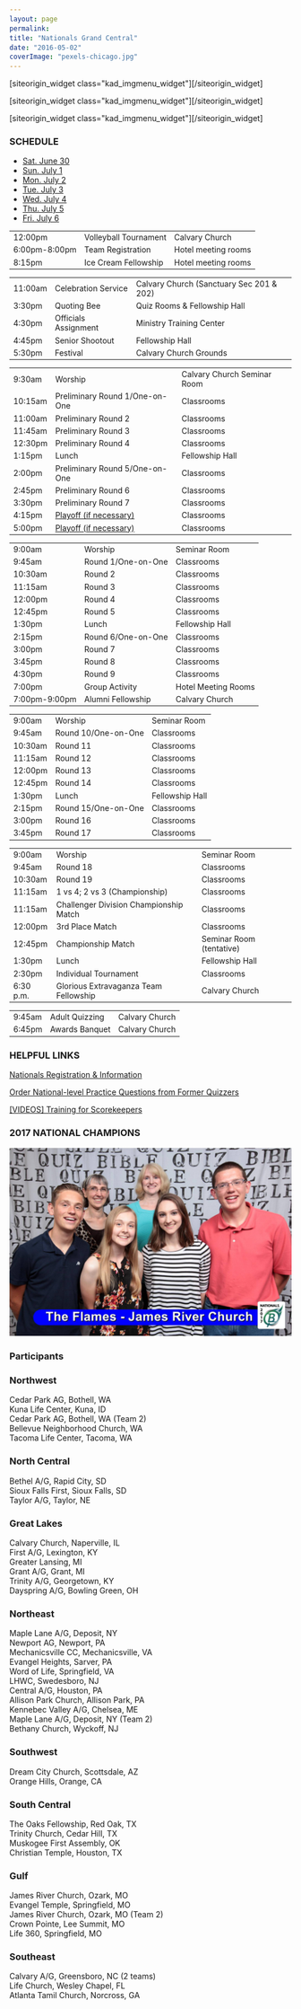 ```yaml
---
layout: page
permalink: 
title: "Nationals Grand Central"
date: "2016-05-02"
coverImage: "pexels-chicago.jpg"
---
```


\[siteorigin\_widget class="kad\_imgmenu\_widget"\]\[/siteorigin\_widget\]

\[siteorigin\_widget class="kad\_imgmenu\_widget"\]\[/siteorigin\_widget\]

\[siteorigin\_widget class="kad\_imgmenu\_widget"\]\[/siteorigin\_widget\]

### SCHEDULE

- [Sat. June 30](#sctab8770)
- [Sun. July 1](#sctab8771)
- [Mon. July 2](#sctab8772)
- [Tue. July 3](#sctab8773)
- [Wed. July 4](#sctab8774)
- [Thu. July 5](#sctab8775)
- [Fri. July 6](#sctab8776)

<table style="width:100%; " class="easy-table easy-table-default "><tbody><tr><td>12:00pm</td><td>Volleyball Tournament</td><td>Calvary Church</td></tr><tr><td>6:00pm-8:00pm</td><td>Team Registration</td><td>Hotel meeting rooms</td></tr><tr><td>8:15pm</td><td>Ice Cream Fellowship</td><td>Hotel meeting rooms</td></tr></tbody></table>

<table style="width:100%; " class="easy-table easy-table-default "><tbody><tr><td>11:00am</td><td>Celebration Service</td><td>Calvary Church (Sanctuary Sec 201 &amp; 202)</td></tr><tr><td>3:30pm</td><td>Quoting Bee</td><td>Quiz Rooms &amp; Fellowship Hall</td></tr><tr><td>4:30pm</td><td>Officials Assignment</td><td>Ministry Training Center</td></tr><tr><td>4:45pm</td><td>Senior Shootout</td><td>Fellowship Hall</td></tr><tr><td>5:30pm</td><td>Festival</td><td>Calvary Church Grounds</td></tr></tbody></table>

<table style="width:100%; " class="easy-table easy-table-default "><tbody><tr><td>9:30am</td><td>Worship</td><td>Calvary Church Seminar Room</td></tr><tr><td>10:15am</td><td>Preliminary Round 1/One-on-One</td><td>Classrooms</td></tr><tr><td>11:00am</td><td>Preliminary Round 2</td><td>Classrooms</td></tr><tr><td>11:45am</td><td>Preliminary Round 3</td><td>Classrooms</td></tr><tr><td>12:30pm</td><td>Preliminary Round 4</td><td>Classrooms</td></tr><tr><td>1:15pm</td><td>Lunch</td><td>Fellowship Hall</td></tr><tr><td>2:00pm</td><td>Preliminary Round 5/One-on-One</td><td>Classrooms</td></tr><tr><td>2:45pm</td><td>Preliminary Round 6</td><td>Classrooms</td></tr><tr><td>3:30pm</td><td>Preliminary Round 7</td><td>Classrooms</td></tr><tr><td>4:15pm</td><td><a href="https://youtu.be/s2R2sH2ScBM?t=2s" target="_blank" rel="noopener noreferrer">Playoff (if necessary)</a></td><td>Classrooms</td></tr><tr><td>5:00pm</td><td><a href="https://youtu.be/s2R2sH2ScBM?t=2s" target="_blank" rel="noopener noreferrer">Playoff (if necessary)</a></td><td>Classrooms</td></tr></tbody></table>

<table style="width:100%; " class="easy-table easy-table-default "><tbody><tr><td>9:00am</td><td>Worship</td><td>Seminar Room</td></tr><tr><td>9:45am</td><td>Round 1/One-on-One</td><td>Classrooms</td></tr><tr><td>10:30am</td><td>Round 2</td><td>Classrooms</td></tr><tr><td>11:15am</td><td>Round 3</td><td>Classrooms</td></tr><tr><td>12:00pm</td><td>Round 4</td><td>Classrooms</td></tr><tr><td>12:45pm</td><td>Round 5</td><td>Classrooms</td></tr><tr><td>1:30pm</td><td>Lunch</td><td>Fellowship Hall</td></tr><tr><td>2:15pm</td><td>Round 6/One-on-One</td><td>Classrooms</td></tr><tr><td>3:00pm</td><td>Round 7</td><td>Classrooms</td></tr><tr><td>3:45pm</td><td>Round 8</td><td>Classrooms</td></tr><tr><td>4:30pm</td><td>Round 9</td><td>Classrooms</td></tr><tr><td>7:00pm</td><td>Group Activity</td><td>Hotel Meeting Rooms</td></tr><tr><td>7:00pm-9:00pm</td><td>Alumni Fellowship</td><td>Calvary Church</td></tr></tbody></table>

<table style="width:100%; " class="easy-table easy-table-default "><tbody><tr><td>9:00am</td><td>Worship</td><td>Seminar Room</td></tr><tr><td>9:45am</td><td>Round 10/One-on-One</td><td>Classrooms</td></tr><tr><td>10:30am</td><td>Round 11</td><td>Classrooms</td></tr><tr><td>11:15am</td><td>Round 12</td><td>Classrooms</td></tr><tr><td>12:00pm</td><td>Round 13</td><td>Classrooms</td></tr><tr><td>12:45pm</td><td>Round 14</td><td>Classrooms</td></tr><tr><td>1:30pm</td><td>Lunch</td><td>Fellowship Hall</td></tr><tr><td>2:15pm</td><td>Round 15/One-on-One</td><td>Classrooms</td></tr><tr><td>3:00pm</td><td>Round 16</td><td>Classrooms</td></tr><tr><td>3:45pm</td><td>Round 17</td><td>Classrooms</td></tr></tbody></table>

<table style="width:100%; " class="easy-table easy-table-default "><tbody><tr><td>9:00am</td><td>Worship</td><td>Seminar Room</td></tr><tr><td>9:45am</td><td>Round 18</td><td>Classrooms</td></tr><tr><td>10:30am</td><td>Round 19</td><td>Classrooms</td></tr><tr><td>11:15am</td><td>1 vs 4; 2 vs 3 (Championship)</td><td>Classrooms</td></tr><tr><td>11:15am</td><td>Challenger Division Championship Match</td><td>Classrooms</td></tr><tr><td>12:00pm</td><td>3rd Place Match</td><td>Classrooms</td></tr><tr><td>12:45pm</td><td>Championship Match</td><td>Seminar Room (tentative)</td></tr><tr><td>1:30pm</td><td>Lunch</td><td>Fellowship Hall</td></tr><tr><td>2:30pm</td><td>Individual Tournament</td><td>Classrooms</td></tr><tr><td>6:30 p.m.</td><td>Glorious Extravaganza Team Fellowship</td><td>Calvary Church</td></tr></tbody></table>

<table style="width:100%; " class="easy-table easy-table-default "><tbody><tr><td>9:45am</td><td>Adult Quizzing</td><td>Calvary Church</td></tr><tr><td>6:45pm</td><td>Awards Banquet</td><td>Calvary Church</td></tr></tbody></table>

### HELPFUL LINKS

[Nationals Registration & Information](https://youth.ag.org/Participate/Bible-Quiz/Nationals)

[Order National-level Practice Questions from Former Quizzers](https://www.biblequiz.com/questions/)

[\[VIDEOS\] Training for Scorekeepers](https://www.youtube.com/watch?v=u1jXAshiqwA&list=PLKq6sDn4qSnqA1mzlYV8Ny1xj0sxfDsdI)

### 2017 NATIONAL CHAMPIONS

[![](images/2017-JRC-The-Flames.jpg)](https://www.biblequiz.com/wp-content/uploads/2018/06/2017-JRC-The-Flames.jpg)

### Participants

### Northwest

Cedar Park AG, Bothell, WA  
Kuna Life Center, Kuna, ID  
Cedar Park AG, Bothell, WA (Team 2)  
Bellevue Neighborhood Church, WA  
Tacoma Life Center, Tacoma, WA

### North Central

Bethel A/G, Rapid City, SD  
Sioux Falls First, Sioux Falls, SD  
Taylor A/G, Taylor, NE

### Great Lakes

Calvary Church, Naperville, IL  
First A/G, Lexington, KY  
Greater Lansing, MI  
Grant A/G, Grant, MI  
Trinity A/G, Georgetown, KY  
Dayspring A/G, Bowling Green, OH

### Northeast

Maple Lane A/G, Deposit, NY  
Newport AG, Newport, PA  
Mechanicsville CC, Mechanicsville, VA  
Evangel Heights, Sarver, PA  
Word of Life, Springfield, VA  
LHWC, Swedesboro, NJ  
Central A/G, Houston, PA  
Allison Park Church, Allison Park, PA  
Kennebec Valley A/G, Chelsea, ME  
Maple Lane A/G, Deposit, NY (Team 2)  
Bethany Church, Wyckoff, NJ

### Southwest

Dream City Church, Scottsdale, AZ  
Orange Hills, Orange, CA

### South Central

The Oaks Fellowship, Red Oak, TX  
Trinity Church, Cedar Hill, TX  
Muskogee First Assembly, OK  
Christian Temple, Houston, TX

### Gulf

James River Church, Ozark, MO  
Evangel Temple, Springfield, MO  
James River Church, Ozark, MO (Team 2)  
Crown Pointe, Lee Summit, MO  
Life 360, Springfield, MO

### Southeast

Calvary A/G, Greensboro, NC (2 teams)  
Life Church, Wesley Chapel, FL  
Atlanta Tamil Church, Norcross, GA
